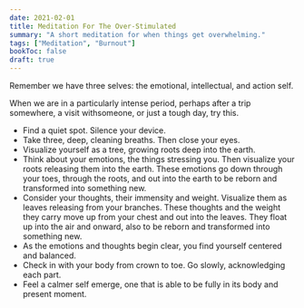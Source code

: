 ```yaml
---
date: 2021-02-01
title: Meditation For The Over-Stimulated 
summary: "A short meditation for when things get overwhelming."
tags: ["Meditation", "Burnout"]
bookToc: false
draft: true
---
```

Remember we have three selves: the emotional, intellectual, and action self.

When we are in a particularly intense period, perhaps after a trip somewhere, a visit withsomeone, or just a tough day, try this. 

- Find a quiet spot. Silence your device.
- Take three, deep, cleaning breaths. Then close your eyes.
- Visualize yourself as a tree, growing roots deep into the earth.
- Think about your emotions, the things stressing you. Then visualize your roots releasing them into the earth. These emotions go down through your toes, through the roots, and out into the earth to be reborn and transformed into something new.
- Consider your thoughts, their immensity and weight. Visualize them as leaves releasing from your branches. These thoughts and the weight they carry move up from your chest and out into the leaves. They float up into the air and onward, also to be reborn and transformed into something new.
- As the emotions and thoughts begin clear, you find yourself centered and balanced.
- Check in with your body from crown to toe. Go slowly, acknowledging each part.
- Feel a calmer self emerge, one that is able to be fully in its body and present moment.